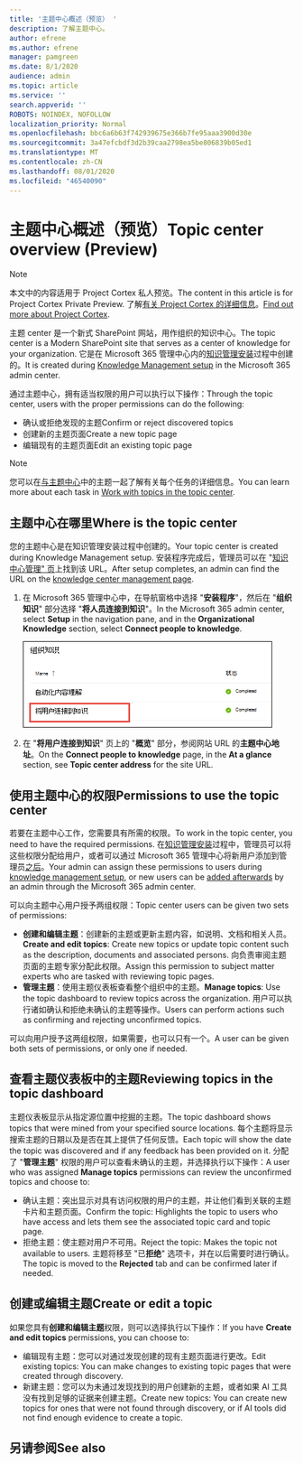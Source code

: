 ```yaml
---
title: '主题中心概述（预览） '
description: 了解主题中心。
author: efrene
ms.author: efrene
manager: pamgreen
ms.date: 8/1/2020
audience: admin
ms.topic: article
ms.service: ''
search.appverid: ''
ROBOTS: NOINDEX, NOFOLLOW
localization_priority: Normal
ms.openlocfilehash: bbc6a6b63f742939675e366b7fe95aaa3900d30e
ms.sourcegitcommit: 3a47efcbdf3d2b39caa2798ea5be806839b05ed1
ms.translationtype: MT
ms.contentlocale: zh-CN
ms.lasthandoff: 08/01/2020
ms.locfileid: "46540090"
---
```

# <a name="topic-center-overview-preview"></a><span data-ttu-id="22c3b-103">主题中心概述（预览）</span><span class="sxs-lookup"><span data-stu-id="22c3b-103">Topic center overview (Preview)</span></span>

> [!Note] 
> <span data-ttu-id="22c3b-104">本文中的内容适用于 Project Cortex 私人预览。</span><span class="sxs-lookup"><span data-stu-id="22c3b-104">The content in this article is for Project Cortex Private Preview.</span></span> <span data-ttu-id="22c3b-105">了解[有关 Project Cortex 的详细信息](https://aka.ms/projectcortex)。</span><span class="sxs-lookup"><span data-stu-id="22c3b-105">[Find out more about Project Cortex](https://aka.ms/projectcortex).</span></span>

<span data-ttu-id="22c3b-106">主题 center 是一个新式 SharePoint 网站，用作组织的知识中心。</span><span class="sxs-lookup"><span data-stu-id="22c3b-106">The topic center is a Modern SharePoint site that serves as a center of knowledge for your organization.</span></span> <span data-ttu-id="22c3b-107">它是在 Microsoft 365 管理中心内的[知识管理安装](set-up-knowledge-network.md)过程中创建的。</span><span class="sxs-lookup"><span data-stu-id="22c3b-107">It is created during [Knowledge Management setup](set-up-knowledge-network.md) in the Microsoft 365 admin center.</span></span>

<span data-ttu-id="22c3b-108">通过主题中心，拥有适当权限的用户可以执行以下操作：</span><span class="sxs-lookup"><span data-stu-id="22c3b-108">Through the topic center, users with the proper permissions can do the following:</span></span>

- <span data-ttu-id="22c3b-109">确认或拒绝发现的主题</span><span class="sxs-lookup"><span data-stu-id="22c3b-109">Confirm or reject discovered topics</span></span>
- <span data-ttu-id="22c3b-110">创建新的主题页面</span><span class="sxs-lookup"><span data-stu-id="22c3b-110">Create a new topic page</span></span>
- <span data-ttu-id="22c3b-111">编辑现有的主题页面</span><span class="sxs-lookup"><span data-stu-id="22c3b-111">Edit an existing topic page</span></span>

> [!Note] 
> <span data-ttu-id="22c3b-112">您可以在[与主题中心](work-with-topics.md)中的主题一起了解有关每个任务的详细信息。</span><span class="sxs-lookup"><span data-stu-id="22c3b-112">You can learn more about each task in [Work with topics in the topic center](work-with-topics.md).</span></span>

## <a name="where-is-the-topic-center"></a><span data-ttu-id="22c3b-113">主题中心在哪里</span><span class="sxs-lookup"><span data-stu-id="22c3b-113">Where is the topic center</span></span>

<span data-ttu-id="22c3b-114">您的主题中心是在知识管理安装过程中创建的。</span><span class="sxs-lookup"><span data-stu-id="22c3b-114">Your topic center is created during Knowledge Management setup.</span></span> <span data-ttu-id="22c3b-115">安装程序完成后，管理员可以在 "[知识中心管理" 页](manage-knowledge-network.md)上找到该 URL。</span><span class="sxs-lookup"><span data-stu-id="22c3b-115">After setup completes, an admin can find the URL on the [knowledge center management page](manage-knowledge-network.md).</span></span>

1. <span data-ttu-id="22c3b-116">在 Microsoft 365 管理中心中，在导航窗格中选择 "**安装程序**"，然后在 "**组织知识**" 部分选择 "**将人员连接到知识**"。</span><span class="sxs-lookup"><span data-stu-id="22c3b-116">In the Microsoft 365 admin center, select **Setup** in the navigation pane, and in the **Organizational Knowledge** section, select **Connect people to knowledge**.</span></span>

   ![将用户连接到知识](../media/content-understanding/manage-connect-people-to-knowledge.png) </br>

2. <span data-ttu-id="22c3b-118">在 "**将用户连接到知识**" 页上的 "**概览**" 部分，参阅网站 URL 的**主题中心地址**。</span><span class="sxs-lookup"><span data-stu-id="22c3b-118">On the **Connect people to knowledge** page, in the **At a glance** section, see **Topic center address** for the site URL.</span></span>

## <a name="permissions-to-use-the-topic-center"></a><span data-ttu-id="22c3b-119">使用主题中心的权限</span><span class="sxs-lookup"><span data-stu-id="22c3b-119">Permissions to use the topic center</span></span>

<span data-ttu-id="22c3b-120">若要在主题中心工作，您需要具有所需的权限。</span><span class="sxs-lookup"><span data-stu-id="22c3b-120">To work in the topic center, you need to have the required permissions.</span></span> <span data-ttu-id="22c3b-121">在[知识管理安装](set-up-knowledge-network.md)过程中，管理员可以将这些权限分配给用户，或者可以通过 Microsoft 365 管理中心将新用户添加到管理员[之后](give-user-permissions-to-the-topic-center.md)。</span><span class="sxs-lookup"><span data-stu-id="22c3b-121">Your admin can assign these permissions to users during [knowledge management setup](set-up-knowledge-network.md), or new users can be [added afterwards](give-user-permissions-to-the-topic-center.md) by an admin through the Microsoft 365 admin center.</span></span>

<span data-ttu-id="22c3b-122">可以向主题中心用户授予两组权限：</span><span class="sxs-lookup"><span data-stu-id="22c3b-122">Topic center users can be given two sets of permissions:</span></span>

- <span data-ttu-id="22c3b-123">**创建和编辑主题**：创建新的主题或更新主题内容，如说明、文档和相关人员。</span><span class="sxs-lookup"><span data-stu-id="22c3b-123">**Create and edit topics**: Create new topics or update topic content such as the description, documents and associated persons.</span></span> <span data-ttu-id="22c3b-124">向负责审阅主题页面的主题专家分配此权限。</span><span class="sxs-lookup"><span data-stu-id="22c3b-124">Assign this permission to subject matter experts who are tasked with reviewing topic pages.</span></span>
- <span data-ttu-id="22c3b-125">**管理主题**：使用主题仪表板查看整个组织中的主题。</span><span class="sxs-lookup"><span data-stu-id="22c3b-125">**Manage topics**: Use the topic dashboard to review topics across the organization.</span></span> <span data-ttu-id="22c3b-126">用户可以执行诸如确认和拒绝未确认的主题等操作。</span><span class="sxs-lookup"><span data-stu-id="22c3b-126">Users can perform actions such as confirming and rejecting unconfirmed topics.</span></span>

<span data-ttu-id="22c3b-127">可以向用户授予这两组权限，如果需要，也可以只有一个。</span><span class="sxs-lookup"><span data-stu-id="22c3b-127">A user can be given both sets of permissions, or only one if needed.</span></span> 

## <a name="reviewing-topics-in-the-topic-dashboard"></a><span data-ttu-id="22c3b-128">查看主题仪表板中的主题</span><span class="sxs-lookup"><span data-stu-id="22c3b-128">Reviewing topics in the topic dashboard</span></span>

<span data-ttu-id="22c3b-129">主题仪表板显示从指定源位置中挖掘的主题。</span><span class="sxs-lookup"><span data-stu-id="22c3b-129">The topic dashboard shows topics that were mined from your specified source locations.</span></span> <span data-ttu-id="22c3b-130">每个主题将显示搜索主题的日期以及是否在其上提供了任何反馈。</span><span class="sxs-lookup"><span data-stu-id="22c3b-130">Each topic will show the date the topic was discovered and if any feedback has been provided on it.</span></span> <span data-ttu-id="22c3b-131">分配了 "**管理主题**" 权限的用户可以查看未确认的主题，并选择执行以下操作：</span><span class="sxs-lookup"><span data-stu-id="22c3b-131">A user who was assigned **Manage topics** permissions can review the unconfirmed topics and choose to:</span></span>
- <span data-ttu-id="22c3b-132">确认主题：突出显示对具有访问权限的用户的主题，并让他们看到关联的主题卡片和主题页面。</span><span class="sxs-lookup"><span data-stu-id="22c3b-132">Confirm the topic: Highlights the topic to users who have access and lets them see the associated topic card and topic page.</span></span>
- <span data-ttu-id="22c3b-133">拒绝主题：使主题对用户不可用。</span><span class="sxs-lookup"><span data-stu-id="22c3b-133">Reject the topic: Makes the topic not available to users.</span></span> <span data-ttu-id="22c3b-134">主题将移至 "已**拒绝**" 选项卡，并在以后需要时进行确认。</span><span class="sxs-lookup"><span data-stu-id="22c3b-134">The topic is moved to the **Rejected** tab and can be confirmed later if needed.</span></span>

## <a name="create-or-edit-a-topic"></a><span data-ttu-id="22c3b-135">创建或编辑主题</span><span class="sxs-lookup"><span data-stu-id="22c3b-135">Create or edit a topic</span></span>

<span data-ttu-id="22c3b-136">如果您具有**创建和编辑主题**权限，则可以选择执行以下操作：</span><span class="sxs-lookup"><span data-stu-id="22c3b-136">If you have **Create and edit topics** permissions, you can choose to:</span></span>

- <span data-ttu-id="22c3b-137">编辑现有主题：您可以对通过发现创建的现有主题页面进行更改。</span><span class="sxs-lookup"><span data-stu-id="22c3b-137">Edit existing topics: You can make changes to existing topic pages that were created through discovery.</span></span>
- <span data-ttu-id="22c3b-138">新建主题：您可以为未通过发现找到的用户创建新的主题，或者如果 AI 工具没有找到足够的证据来创建主题。</span><span class="sxs-lookup"><span data-stu-id="22c3b-138">Create new topics: You can create new topics for ones that were not found through discovery, or if AI tools did not find enough evidence to create a topic.</span></span>






## <a name="see-also"></a><span data-ttu-id="22c3b-139">另请参阅</span><span class="sxs-lookup"><span data-stu-id="22c3b-139">See also</span></span>



  






